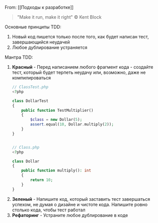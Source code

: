 From: [[Подходы к разработке]]

> "Make it run, make it right"
> © Kent Block

Основные принципы TDD:
1) Новый код пишется только после того, как будет написан тест, завершающийся неудачей
2) Любое дублирование устраняется

Мантра TDD:
1) **Красный** - Перед написанием любого фрагмент кода - создайте тест, который будет терпеть неудачу или, возможно, даже не компилироваться
   ```php
   // ClassTest.php
   <?php
   
   class DollarTest
   {
	   public function TestMultiplier()
	   {
		   $class = new Dollar(5);
		   assert.equal(10, Dollar.multiply(2));
	   }
   }
   
   
   // Class.php
   <?php
   
   class Dollar
   {
	   public function multiply(): int
	   {
		   return 10;
	   }
   }
   
   
   ```
2) **Зеленый** - Напишите код, который заставить тест завершаться успехом, не думая о дизайне и чистоте кода. Напишите ровно столько кода, чтобы тест работал
3) **Рефаторинг** - Устраните любое дублирование в коде